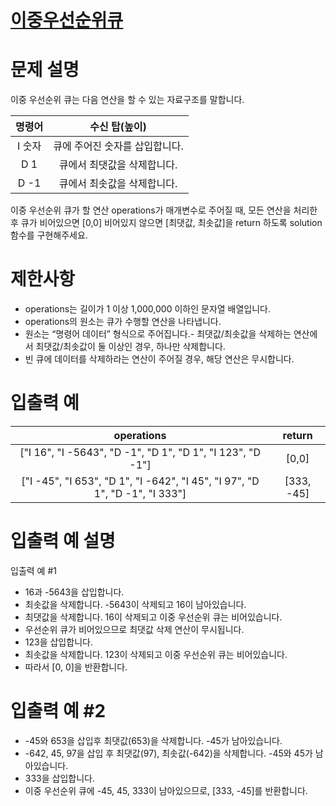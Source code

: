 # [이중우선순위큐](https://school.programmers.co.kr/learn/courses/30/lessons/42628)

# 문제 설명
이중 우선순위 큐는 다음 연산을 할 수 있는 자료구조를 말합니다.

명령어	|수신 탑(높이)
:---:|:---:|
I 숫자	|큐에 주어진 숫자를 삽입합니다.
D 1	|큐에서 최댓값을 삭제합니다.
D -1	|큐에서 최솟값을 삭제합니다.

이중 우선순위 큐가 할 연산 operations가 매개변수로 주어질 때, 모든 연산을 처리한 후 큐가 비어있으면 [0,0] 비어있지 않으면 [최댓값, 최솟값]을 return 하도록 solution 함수를 구현해주세요.

# 제한사항
* operations는 길이가 1 이상 1,000,000 이하인 문자열 배열입니다.
* operations의 원소는 큐가 수행할 연산을 나타냅니다.
* 원소는 “명령어 데이터” 형식으로 주어집니다.- 최댓값/최솟값을 삭제하는 연산에서 최댓값/최솟값이 둘 이상인 경우, 하나만 삭제합니다.
* 빈 큐에 데이터를 삭제하라는 연산이 주어질 경우, 해당 연산은 무시합니다.

# 입출력 예
operations	|return
:---:|:---:|
["I 16", "I -5643", "D -1", "D 1", "D 1", "I 123", "D -1"]	|[0,0]
["I -45", "I 653", "D 1", "I -642", "I 45", "I 97", "D 1", "D -1", "I 333"]	|[333, -45]

# 입출력 예 설명
입출력 예 #1

* 16과 -5643을 삽입합니다.
* 최솟값을 삭제합니다. -5643이 삭제되고 16이 남아있습니다.
* 최댓값을 삭제합니다. 16이 삭제되고 이중 우선순위 큐는 비어있습니다.
* 우선순위 큐가 비어있으므로 최댓값 삭제 연산이 무시됩니다.
* 123을 삽입합니다.
* 최솟값을 삭제합니다. 123이 삭제되고 이중 우선순위 큐는 비어있습니다.
* 따라서 [0, 0]을 반환합니다.

# 입출력 예 #2

* -45와 653을 삽입후 최댓값(653)을 삭제합니다. -45가 남아있습니다.
* -642, 45, 97을 삽입 후 최댓값(97), 최솟값(-642)을 삭제합니다. -45와 45가 남아있습니다.
* 333을 삽입합니다.
* 이중 우선순위 큐에 -45, 45, 333이 남아있으므로, [333, -45]를 반환합니다.

